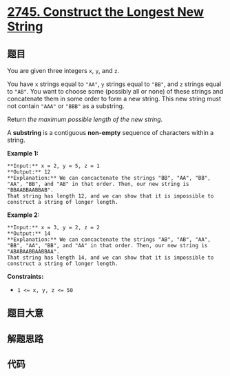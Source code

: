 # [2745. Construct the Longest New String](https://leetcode.com/problems/construct-the-longest-new-string)

## 题目

You are given three integers `x`, `y`, and `z`.

You have `x` strings equal to `"AA"`, `y` strings equal to `"BB"`, and `z`
strings equal to `"AB"`. You want to choose some (possibly all or none) of
these strings and concatenate them in some order to form a new string. This
new string must not contain `"AAA"` or `"BBB"` as a substring.

Return _the maximum possible length of the new string_.

A **substring** is a contiguous **non-empty** sequence of characters within a
string.



**Example 1:**

    
    
    **Input:** x = 2, y = 5, z = 1
    **Output:** 12
    **Explanation:** We can concactenate the strings "BB", "AA", "BB", "AA", "BB", and "AB" in that order. Then, our new string is "BBAABBAABBAB". 
    That string has length 12, and we can show that it is impossible to construct a string of longer length.
    

**Example 2:**

    
    
    **Input:** x = 3, y = 2, z = 2
    **Output:** 14
    **Explanation:** We can concactenate the strings "AB", "AB", "AA", "BB", "AA", "BB", and "AA" in that order. Then, our new string is "ABABAABBAABBAA". 
    That string has length 14, and we can show that it is impossible to construct a string of longer length.
    



**Constraints:**

  * `1 <= x, y, z <= 50`


## 题目大意

## 解题思路

## 代码

```javascript

```
